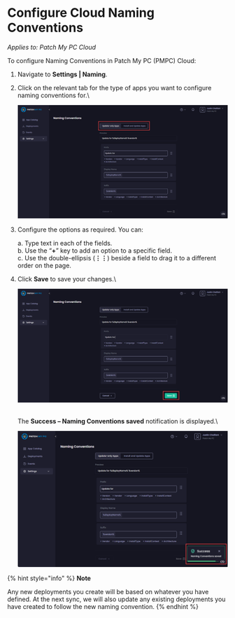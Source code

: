 # Configure Cloud Naming Conventions

_Applies to: Patch My PC Cloud_

To configure Naming Conventions in Patch My PC (PMPC) Cloud:

1. Navigate to **Settings | Naming**.
2.  Click on the relevant tab for the type of apps you want to configure naming conventions for.\


    ![Clicking the relevant tab for the type of app to configure](/_images/image-(659).png "Clicking the relevant tab for the type of app to configure")


3.  Configure the options as required. You can:

    a. Type text in each of the fields.\
    b. Use the “**+**” key to add an option to a specific field.\
    c. Use the double-ellipsis (**⋮⋮**) beside a field to drag it to a different order on the page.
4.  Click **Save** to save your changes.\


    ![Clicking “Save” to save your changes](/_images/image-(660).png "Clicking “Save” to save your changes")

    \
    The **Success – Naming Conventions saved** notification is displayed.\


    ![&#x22;Success – Naming Conventions saved&#x22; notification](/_images/image-(1777).png "&#x22;Success – Naming Conventions saved&#x22; notification")

{% hint style="info" %}
**Note**

Any new deployments you create will be based on whatever you have defined. At the next sync, we will also update any existing deployments you have created to follow the new naming convention.
{% endhint %}
